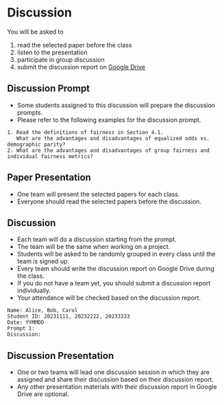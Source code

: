 # Discussion

You will be asked to 
1. read the selected paper before the class
2. listen to the presentation
3. participate in group discussion 
4. submit the discussion report on [Google Drive](https://drive.google.com/drive/folders/1StXAJBRymKG7peoYDE6K0HH8JmP-U49t?usp=sharing)

## Discussion Prompt
- Some students assigned to this discussion will prepare the discussion prompts.
- Please refer to the following examples for the discussion prompt.

```
1. Read the definitions of fairness in Section 4.1.
   What are the advantages and disadvantages of equalized odds vs. demographic parity?
2. What are the advantages and disadvantages of group fairness and individual fairness metrics?
```

## Paper Presentation
- One team will present the selected papers for each class.
- Everyone should read the selected papers before the discussion.

## Discussion
- Each team will do a discussion starting from the prompt.
- The team will be the same when working on a project.
- Students will be asked to be randomly grouped in every class until the team is signed up.
- Every team should write the discussion report on Google Drive during the class.
- If you do not have a team yet, you should submit a discussion report individually.
- Your attendance will be checked based on the discussion report.
```
Name: Alice, Bob, Carol
Student ID: 20231111, 20232222, 20233333
Date: YYMMDD
Prompt 1: 
Discussion: 
```

## Discussion Presentation
- One or two teams will lead one discussion session in which they are assigned and share their discussion based on their discussion report.
- Any other presentation materials with their discussion report in Google Drive are optional.
